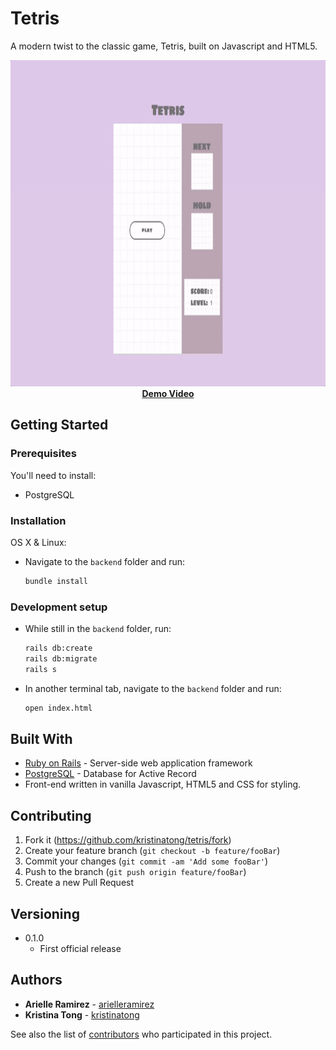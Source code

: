 # Tetris
A modern twist to the classic game, Tetris, built on Javascript and HTML5.

<p align="center">
  <img width="850" height="522" src="https://github.com/kristinatong/tetris/blob/master/demos/tetris4.gif"><br>
  <a href="https://vimeo.com/303965386"><b>Demo Video</b></a>
</p>

## Getting Started

### Prerequisites

You'll need to install:

* PostgreSQL

### Installation

OS X & Linux:

* Navigate to the `backend` folder and run:

  ```sh
  bundle install
  ```

### Development setup

* While still in the `backend` folder, run: 

  ```sh
  rails db:create
  rails db:migrate
  rails s
  ```
* In another terminal tab, navigate to the `backend` folder and run:

  ```sh
  open index.html
  ```

## Built With

* [Ruby on Rails](https://rubyonrails.org/) - Server-side web application framework
* [PostgreSQL](https://www.postgresql.org/) - Database for Active Record
* Front-end written in vanilla Javascript, HTML5 and CSS for styling.

## Contributing

1. Fork it (<https://github.com/kristinatong/tetris/fork>)
2. Create your feature branch (`git checkout -b feature/fooBar`)
3. Commit your changes (`git commit -am 'Add some fooBar'`)
4. Push to the branch (`git push origin feature/fooBar`)
5. Create a new Pull Request

## Versioning

* 0.1.0
    * First official release

## Authors

* **Arielle Ramirez** - [arielleramirez](https://github.com/arielleramirez)
* **Kristina Tong** - [kristinatong](https://github.com/kristinatong)

See also the list of [contributors](https://github.com/kristinatong/tetris/contributors) who participated in this project.
